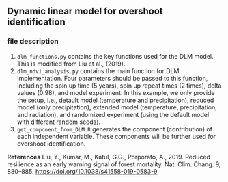 ## Dynamic linear model for overshoot identification
### file description
1. ``dlm_functions.py`` contains the key functions used for the DLM model. This is modified from Liu et al., (2019).
2. ``dlm_ndvi_analysis.py`` contains the main function for DLM implementation. Four parameters should be passed to this function, including the spin up time (5 years), spin up repeat times (2 times), delta values (0.98), and model experiment. In this example, we only provide the setup, i.e., detault model (temperature and precipitation), reduced model (only precipitation), extended model (temperature, precipitation, and radiation), and randomized experiment (using the default model with different random seeds).
3. ``get_component_from_DLM.R`` generates the component (contribution) of each independent variable. These components will be further used for overshoot identification. 

**References**
Liu, Y., Kumar, M., Katul, G.G., Porporato, A., 2019. Reduced resilience as an early warning signal of forest mortality. Nat. Clim. Chang. 9, 880–885. https://doi.org/10.1038/s41558-019-0583-9
